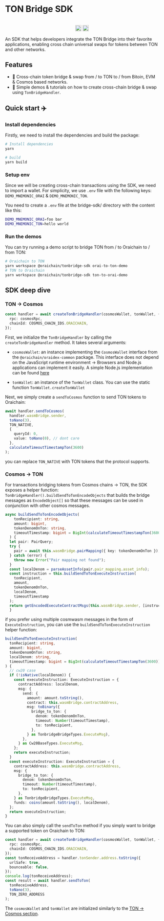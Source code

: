 # TON Bridge SDK

<p align="center" width="100%">
  <br />
   <a href="https://github.com/oraichain/tonbridge-sdk/blob/master/LICENSE"><img height="20" src="https://img.shields.io/badge/License-GNU%20GPL-blue.svg"></a>
   <a href="https://www.npmjs.com/package/@oraichain/tonbridge-sdk"><img height="20" src="https://img.shields.io/github/package-json/v/oraichain/tonbridge-sdk?filename=packages%tonbridge-sdk%2Fpackage.json"></a>
</p>

An SDK that helps developers integrate the TON Bridge into their favorite applications, enabling cross chain universal swaps for tokens between TON and other networks.

## Features

- 🚀 Cross-chain token bridge & swap from / to TON to / from Bitoin, EVM & Cosmos based networks.
- 🍰 Simple demos & tutorials on how to create cross-chain bridge & swap using `TonBridgeHandler`.

## Quick start ✈️

### Install dependencies

Firstly, we need to install the dependencies and build the package:

```bash
# Install dependencies
yarn

# build
yarn build
```

### Setup env

Since we will be creating cross-chain transactions using the SDK, we need to import a wallet. For simplicity, we use `.env` file with the following keys: `DEMO_MNEMONIC_ORAI` & `DEMO_MNEMONIC_TON`.

You need to create a `.env` file at the bridge-sdk/ directory with the content like this:

```sh
DEMO_MNEMONIC_ORAI=foo bar
DEMO_MNEMONIC_TON=hello world
```

### Run the demos

You can try running a demo script to bridge TON from / to Oraichain to / from TON:

```sh
# Oraichain to TON
yarn workspace @oraichain/tonbridge-sdk orai-to-ton-demo
# TON to Oraichain
yarn workspace @oraichain/tonbridge-sdk ton-to-orai-demo
```

## SDK deep dive

### TON -> Cosmos

```ts
const handler = await createTonBridgeHandler(cosmosWallet, tonWallet, {
  rpc: cosmosRpc,
  chainId: COSMOS_CHAIN_IDS.ORAICHAIN,
});
```

First, we initialize the `TonBridgeHandler` by calling the `createTonBridgeHandler` method. It takes several arguments:

- `cosmosWallet`: an instance implementing the `CosmosWallet` interface from the `@oraichain/oraidex-common` package. This interface does not depend on the JavaScript runtime environment -> Browsers and Node.js applications can implement it easily. A simple Node.js implementation can be found [here](./src/demo-utils.ts)

- `tonWallet`: an instance of the `TonWallet` class. You can use the static function `TonWallet.createTonWallet`

Next, we simply create a `sendToCosmos` function to send TON tokens to Oraichain:

```ts
await handler.sendToCosmos(
  handler.wasmBridge.sender,
  toNano(3),
  TON_NATIVE,
  {
    queryId: 0,
    value: toNano(0), // dont care
  },
  calculateTimeoutTimestampTon(3600)
);
```

you can replace `TON_NATIVE` with TON tokens that the protocol supports.

### Cosmos -> TON

For transactions bridging tokens from Cosmos chains -> TON, the SDK exposes a helper function: `TonBridgeHandler().buildSendToTonEncodeObjects` that builds the bridge messages as `EncodeObject[]` so that these messages can be used in conjunction with other cosmos messages.

```ts
async buildSendToTonEncodeObjects(
    tonRecipient: string,
    amount: bigint,
    tokenDenomOnTon: string,
    timeoutTimestamp: bigint = BigInt(calculateTimeoutTimestampTon(3600))
  ) {
  let pair: PairQuery;
  try {
    pair = await this.wasmBridge.pairMapping({ key: tokenDenomOnTon });
  } catch (error) {
    throw new Error("Pair mapping not found");
  }
  const localDenom = parseAssetInfo(pair.pair_mapping.asset_info);
  const instruction = this.buildSendToTonExecuteInstruction(
    tonRecipient,
    amount,
    tokenDenomOnTon,
    localDenom,
    timeoutTimestamp
  );
  return getEncodedExecuteContractMsgs(this.wasmBridge.sender, [instruction]);
  }
```

if you prefer using multiple cosmwasm messages in the form of `ExecuteInstruction`, you can use the `buildSendToTonExecuteInstruction` helper function:

```ts
buildSendToTonExecuteInstruction(
  tonRecipient: string,
  amount: bigint,
  tokenDenomOnTon: string,
  localDenom: string,
  timeoutTimestamp: bigint = BigInt(calculateTimeoutTimestampTon(3600))
) {
  // cw20 case
  if (!isNative(localDenom)) {
    const executeInstruction: ExecuteInstruction = {
      contractAddress: localDenom,
      msg: {
        send: {
          amount: amount.toString(),
          contract: this.wasmBridge.contractAddress,
          msg: toBinary({
            bridge_to_ton: {
              denom: tokenDenomOnTon,
              timeout: Number(timeoutTimestamp),
              to: tonRecipient,
            },
          } as TonbridgeBridgeTypes.ExecuteMsg),
        },
      } as Cw20BaseTypes.ExecuteMsg,
    };
    return executeInstruction;
  }
  const executeInstruction: ExecuteInstruction = {
    contractAddress: this.wasmBridge.contractAddress,
    msg: {
      bridge_to_ton: {
        denom: tokenDenomOnTon,
        timeout: Number(timeoutTimestamp),
        to: tonRecipient,
      },
    } as TonbridgeBridgeTypes.ExecuteMsg,
    funds: coins(amount.toString(), localDenom),
  };
  return executeInstruction;
}
```

You can also simply call the `sendToTon` method if you simply want to bridge a supported token on Oraichain to TON:

```ts
const handler = await createTonBridgeHandler(cosmosWallet, tonWallet, {
  rpc: cosmosRpc,
  chainId: COSMOS_CHAIN_IDS.ORAICHAIN,
});
const tonReceiveAddress = handler.tonSender.address.toString({
  urlSafe: true,
  bounceable: false,
});
console.log(tonReceiveAddress);
const result = await handler.sendToTon(
  tonReceiveAddress,
  toNano(3),
  TON_ZERO_ADDRESS
);
```

The `cosmosWallet` and `tonWallet` are initialized similarly to the [TON -> Cosmos section](#ton---cosmos).
